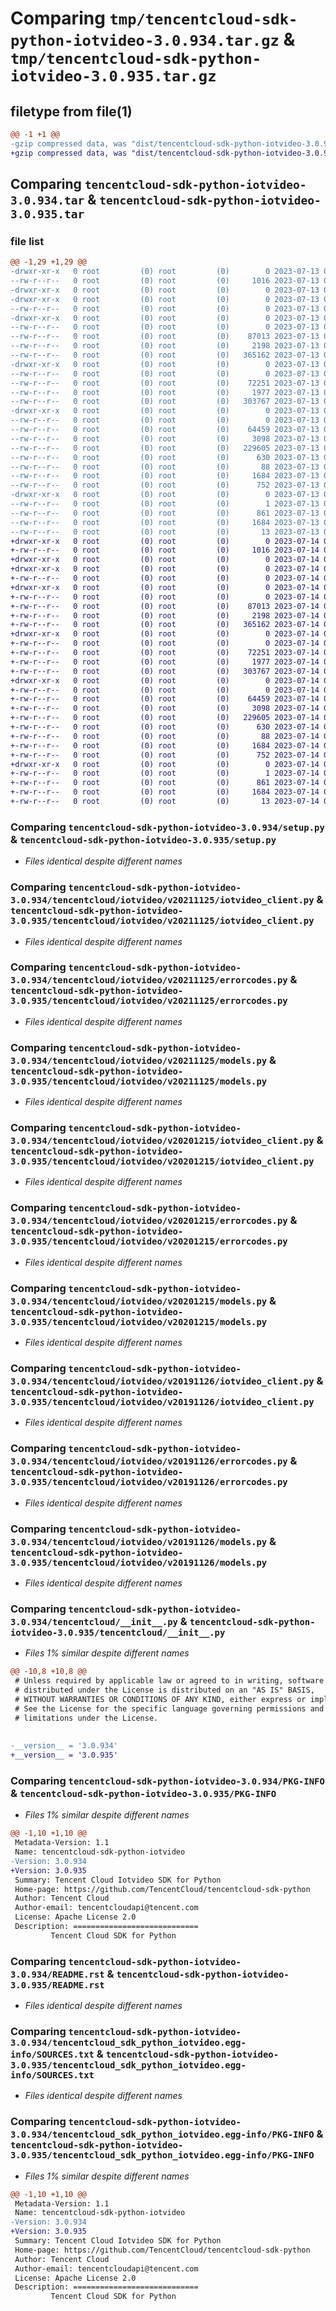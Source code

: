 # Comparing `tmp/tencentcloud-sdk-python-iotvideo-3.0.934.tar.gz` & `tmp/tencentcloud-sdk-python-iotvideo-3.0.935.tar.gz`

## filetype from file(1)

```diff
@@ -1 +1 @@
-gzip compressed data, was "dist/tencentcloud-sdk-python-iotvideo-3.0.934.tar", last modified: Thu Jul 13 00:24:45 2023, max compression
+gzip compressed data, was "dist/tencentcloud-sdk-python-iotvideo-3.0.935.tar", last modified: Fri Jul 14 00:32:53 2023, max compression
```

## Comparing `tencentcloud-sdk-python-iotvideo-3.0.934.tar` & `tencentcloud-sdk-python-iotvideo-3.0.935.tar`

### file list

```diff
@@ -1,29 +1,29 @@
-drwxr-xr-x   0 root         (0) root         (0)        0 2023-07-13 00:24:45.000000 tencentcloud-sdk-python-iotvideo-3.0.934/
--rw-r--r--   0 root         (0) root         (0)     1016 2023-07-13 00:24:45.000000 tencentcloud-sdk-python-iotvideo-3.0.934/setup.py
-drwxr-xr-x   0 root         (0) root         (0)        0 2023-07-13 00:24:45.000000 tencentcloud-sdk-python-iotvideo-3.0.934/tencentcloud/
-drwxr-xr-x   0 root         (0) root         (0)        0 2023-07-13 00:24:45.000000 tencentcloud-sdk-python-iotvideo-3.0.934/tencentcloud/iotvideo/
--rw-r--r--   0 root         (0) root         (0)        0 2023-07-13 00:24:45.000000 tencentcloud-sdk-python-iotvideo-3.0.934/tencentcloud/iotvideo/__init__.py
-drwxr-xr-x   0 root         (0) root         (0)        0 2023-07-13 00:24:45.000000 tencentcloud-sdk-python-iotvideo-3.0.934/tencentcloud/iotvideo/v20211125/
--rw-r--r--   0 root         (0) root         (0)        0 2023-07-13 00:24:45.000000 tencentcloud-sdk-python-iotvideo-3.0.934/tencentcloud/iotvideo/v20211125/__init__.py
--rw-r--r--   0 root         (0) root         (0)    87013 2023-07-13 00:24:45.000000 tencentcloud-sdk-python-iotvideo-3.0.934/tencentcloud/iotvideo/v20211125/iotvideo_client.py
--rw-r--r--   0 root         (0) root         (0)     2198 2023-07-13 00:24:45.000000 tencentcloud-sdk-python-iotvideo-3.0.934/tencentcloud/iotvideo/v20211125/errorcodes.py
--rw-r--r--   0 root         (0) root         (0)   365162 2023-07-13 00:24:45.000000 tencentcloud-sdk-python-iotvideo-3.0.934/tencentcloud/iotvideo/v20211125/models.py
-drwxr-xr-x   0 root         (0) root         (0)        0 2023-07-13 00:24:45.000000 tencentcloud-sdk-python-iotvideo-3.0.934/tencentcloud/iotvideo/v20201215/
--rw-r--r--   0 root         (0) root         (0)        0 2023-07-13 00:24:45.000000 tencentcloud-sdk-python-iotvideo-3.0.934/tencentcloud/iotvideo/v20201215/__init__.py
--rw-r--r--   0 root         (0) root         (0)    72251 2023-07-13 00:24:45.000000 tencentcloud-sdk-python-iotvideo-3.0.934/tencentcloud/iotvideo/v20201215/iotvideo_client.py
--rw-r--r--   0 root         (0) root         (0)     1977 2023-07-13 00:24:45.000000 tencentcloud-sdk-python-iotvideo-3.0.934/tencentcloud/iotvideo/v20201215/errorcodes.py
--rw-r--r--   0 root         (0) root         (0)   303767 2023-07-13 00:24:45.000000 tencentcloud-sdk-python-iotvideo-3.0.934/tencentcloud/iotvideo/v20201215/models.py
-drwxr-xr-x   0 root         (0) root         (0)        0 2023-07-13 00:24:45.000000 tencentcloud-sdk-python-iotvideo-3.0.934/tencentcloud/iotvideo/v20191126/
--rw-r--r--   0 root         (0) root         (0)        0 2023-07-13 00:24:45.000000 tencentcloud-sdk-python-iotvideo-3.0.934/tencentcloud/iotvideo/v20191126/__init__.py
--rw-r--r--   0 root         (0) root         (0)    64459 2023-07-13 00:24:45.000000 tencentcloud-sdk-python-iotvideo-3.0.934/tencentcloud/iotvideo/v20191126/iotvideo_client.py
--rw-r--r--   0 root         (0) root         (0)     3098 2023-07-13 00:24:45.000000 tencentcloud-sdk-python-iotvideo-3.0.934/tencentcloud/iotvideo/v20191126/errorcodes.py
--rw-r--r--   0 root         (0) root         (0)   229605 2023-07-13 00:24:45.000000 tencentcloud-sdk-python-iotvideo-3.0.934/tencentcloud/iotvideo/v20191126/models.py
--rw-r--r--   0 root         (0) root         (0)      630 2023-07-13 00:24:45.000000 tencentcloud-sdk-python-iotvideo-3.0.934/tencentcloud/__init__.py
--rw-r--r--   0 root         (0) root         (0)       88 2023-07-13 00:24:45.000000 tencentcloud-sdk-python-iotvideo-3.0.934/setup.cfg
--rw-r--r--   0 root         (0) root         (0)     1684 2023-07-13 00:24:45.000000 tencentcloud-sdk-python-iotvideo-3.0.934/PKG-INFO
--rw-r--r--   0 root         (0) root         (0)      752 2023-07-13 00:24:45.000000 tencentcloud-sdk-python-iotvideo-3.0.934/README.rst
-drwxr-xr-x   0 root         (0) root         (0)        0 2023-07-13 00:24:45.000000 tencentcloud-sdk-python-iotvideo-3.0.934/tencentcloud_sdk_python_iotvideo.egg-info/
--rw-r--r--   0 root         (0) root         (0)        1 2023-07-13 00:24:45.000000 tencentcloud-sdk-python-iotvideo-3.0.934/tencentcloud_sdk_python_iotvideo.egg-info/dependency_links.txt
--rw-r--r--   0 root         (0) root         (0)      861 2023-07-13 00:24:45.000000 tencentcloud-sdk-python-iotvideo-3.0.934/tencentcloud_sdk_python_iotvideo.egg-info/SOURCES.txt
--rw-r--r--   0 root         (0) root         (0)     1684 2023-07-13 00:24:45.000000 tencentcloud-sdk-python-iotvideo-3.0.934/tencentcloud_sdk_python_iotvideo.egg-info/PKG-INFO
--rw-r--r--   0 root         (0) root         (0)       13 2023-07-13 00:24:45.000000 tencentcloud-sdk-python-iotvideo-3.0.934/tencentcloud_sdk_python_iotvideo.egg-info/top_level.txt
+drwxr-xr-x   0 root         (0) root         (0)        0 2023-07-14 00:32:53.000000 tencentcloud-sdk-python-iotvideo-3.0.935/
+-rw-r--r--   0 root         (0) root         (0)     1016 2023-07-14 00:32:52.000000 tencentcloud-sdk-python-iotvideo-3.0.935/setup.py
+drwxr-xr-x   0 root         (0) root         (0)        0 2023-07-14 00:32:53.000000 tencentcloud-sdk-python-iotvideo-3.0.935/tencentcloud/
+drwxr-xr-x   0 root         (0) root         (0)        0 2023-07-14 00:32:53.000000 tencentcloud-sdk-python-iotvideo-3.0.935/tencentcloud/iotvideo/
+-rw-r--r--   0 root         (0) root         (0)        0 2023-07-14 00:32:52.000000 tencentcloud-sdk-python-iotvideo-3.0.935/tencentcloud/iotvideo/__init__.py
+drwxr-xr-x   0 root         (0) root         (0)        0 2023-07-14 00:32:53.000000 tencentcloud-sdk-python-iotvideo-3.0.935/tencentcloud/iotvideo/v20211125/
+-rw-r--r--   0 root         (0) root         (0)        0 2023-07-14 00:32:52.000000 tencentcloud-sdk-python-iotvideo-3.0.935/tencentcloud/iotvideo/v20211125/__init__.py
+-rw-r--r--   0 root         (0) root         (0)    87013 2023-07-14 00:32:52.000000 tencentcloud-sdk-python-iotvideo-3.0.935/tencentcloud/iotvideo/v20211125/iotvideo_client.py
+-rw-r--r--   0 root         (0) root         (0)     2198 2023-07-14 00:32:52.000000 tencentcloud-sdk-python-iotvideo-3.0.935/tencentcloud/iotvideo/v20211125/errorcodes.py
+-rw-r--r--   0 root         (0) root         (0)   365162 2023-07-14 00:32:53.000000 tencentcloud-sdk-python-iotvideo-3.0.935/tencentcloud/iotvideo/v20211125/models.py
+drwxr-xr-x   0 root         (0) root         (0)        0 2023-07-14 00:32:53.000000 tencentcloud-sdk-python-iotvideo-3.0.935/tencentcloud/iotvideo/v20201215/
+-rw-r--r--   0 root         (0) root         (0)        0 2023-07-14 00:32:53.000000 tencentcloud-sdk-python-iotvideo-3.0.935/tencentcloud/iotvideo/v20201215/__init__.py
+-rw-r--r--   0 root         (0) root         (0)    72251 2023-07-14 00:32:53.000000 tencentcloud-sdk-python-iotvideo-3.0.935/tencentcloud/iotvideo/v20201215/iotvideo_client.py
+-rw-r--r--   0 root         (0) root         (0)     1977 2023-07-14 00:32:53.000000 tencentcloud-sdk-python-iotvideo-3.0.935/tencentcloud/iotvideo/v20201215/errorcodes.py
+-rw-r--r--   0 root         (0) root         (0)   303767 2023-07-14 00:32:53.000000 tencentcloud-sdk-python-iotvideo-3.0.935/tencentcloud/iotvideo/v20201215/models.py
+drwxr-xr-x   0 root         (0) root         (0)        0 2023-07-14 00:32:53.000000 tencentcloud-sdk-python-iotvideo-3.0.935/tencentcloud/iotvideo/v20191126/
+-rw-r--r--   0 root         (0) root         (0)        0 2023-07-14 00:32:53.000000 tencentcloud-sdk-python-iotvideo-3.0.935/tencentcloud/iotvideo/v20191126/__init__.py
+-rw-r--r--   0 root         (0) root         (0)    64459 2023-07-14 00:32:53.000000 tencentcloud-sdk-python-iotvideo-3.0.935/tencentcloud/iotvideo/v20191126/iotvideo_client.py
+-rw-r--r--   0 root         (0) root         (0)     3098 2023-07-14 00:32:53.000000 tencentcloud-sdk-python-iotvideo-3.0.935/tencentcloud/iotvideo/v20191126/errorcodes.py
+-rw-r--r--   0 root         (0) root         (0)   229605 2023-07-14 00:32:53.000000 tencentcloud-sdk-python-iotvideo-3.0.935/tencentcloud/iotvideo/v20191126/models.py
+-rw-r--r--   0 root         (0) root         (0)      630 2023-07-14 00:32:52.000000 tencentcloud-sdk-python-iotvideo-3.0.935/tencentcloud/__init__.py
+-rw-r--r--   0 root         (0) root         (0)       88 2023-07-14 00:32:53.000000 tencentcloud-sdk-python-iotvideo-3.0.935/setup.cfg
+-rw-r--r--   0 root         (0) root         (0)     1684 2023-07-14 00:32:53.000000 tencentcloud-sdk-python-iotvideo-3.0.935/PKG-INFO
+-rw-r--r--   0 root         (0) root         (0)      752 2023-07-14 00:32:52.000000 tencentcloud-sdk-python-iotvideo-3.0.935/README.rst
+drwxr-xr-x   0 root         (0) root         (0)        0 2023-07-14 00:32:53.000000 tencentcloud-sdk-python-iotvideo-3.0.935/tencentcloud_sdk_python_iotvideo.egg-info/
+-rw-r--r--   0 root         (0) root         (0)        1 2023-07-14 00:32:53.000000 tencentcloud-sdk-python-iotvideo-3.0.935/tencentcloud_sdk_python_iotvideo.egg-info/dependency_links.txt
+-rw-r--r--   0 root         (0) root         (0)      861 2023-07-14 00:32:53.000000 tencentcloud-sdk-python-iotvideo-3.0.935/tencentcloud_sdk_python_iotvideo.egg-info/SOURCES.txt
+-rw-r--r--   0 root         (0) root         (0)     1684 2023-07-14 00:32:53.000000 tencentcloud-sdk-python-iotvideo-3.0.935/tencentcloud_sdk_python_iotvideo.egg-info/PKG-INFO
+-rw-r--r--   0 root         (0) root         (0)       13 2023-07-14 00:32:53.000000 tencentcloud-sdk-python-iotvideo-3.0.935/tencentcloud_sdk_python_iotvideo.egg-info/top_level.txt
```

### Comparing `tencentcloud-sdk-python-iotvideo-3.0.934/setup.py` & `tencentcloud-sdk-python-iotvideo-3.0.935/setup.py`

 * *Files identical despite different names*

### Comparing `tencentcloud-sdk-python-iotvideo-3.0.934/tencentcloud/iotvideo/v20211125/iotvideo_client.py` & `tencentcloud-sdk-python-iotvideo-3.0.935/tencentcloud/iotvideo/v20211125/iotvideo_client.py`

 * *Files identical despite different names*

### Comparing `tencentcloud-sdk-python-iotvideo-3.0.934/tencentcloud/iotvideo/v20211125/errorcodes.py` & `tencentcloud-sdk-python-iotvideo-3.0.935/tencentcloud/iotvideo/v20211125/errorcodes.py`

 * *Files identical despite different names*

### Comparing `tencentcloud-sdk-python-iotvideo-3.0.934/tencentcloud/iotvideo/v20211125/models.py` & `tencentcloud-sdk-python-iotvideo-3.0.935/tencentcloud/iotvideo/v20211125/models.py`

 * *Files identical despite different names*

### Comparing `tencentcloud-sdk-python-iotvideo-3.0.934/tencentcloud/iotvideo/v20201215/iotvideo_client.py` & `tencentcloud-sdk-python-iotvideo-3.0.935/tencentcloud/iotvideo/v20201215/iotvideo_client.py`

 * *Files identical despite different names*

### Comparing `tencentcloud-sdk-python-iotvideo-3.0.934/tencentcloud/iotvideo/v20201215/errorcodes.py` & `tencentcloud-sdk-python-iotvideo-3.0.935/tencentcloud/iotvideo/v20201215/errorcodes.py`

 * *Files identical despite different names*

### Comparing `tencentcloud-sdk-python-iotvideo-3.0.934/tencentcloud/iotvideo/v20201215/models.py` & `tencentcloud-sdk-python-iotvideo-3.0.935/tencentcloud/iotvideo/v20201215/models.py`

 * *Files identical despite different names*

### Comparing `tencentcloud-sdk-python-iotvideo-3.0.934/tencentcloud/iotvideo/v20191126/iotvideo_client.py` & `tencentcloud-sdk-python-iotvideo-3.0.935/tencentcloud/iotvideo/v20191126/iotvideo_client.py`

 * *Files identical despite different names*

### Comparing `tencentcloud-sdk-python-iotvideo-3.0.934/tencentcloud/iotvideo/v20191126/errorcodes.py` & `tencentcloud-sdk-python-iotvideo-3.0.935/tencentcloud/iotvideo/v20191126/errorcodes.py`

 * *Files identical despite different names*

### Comparing `tencentcloud-sdk-python-iotvideo-3.0.934/tencentcloud/iotvideo/v20191126/models.py` & `tencentcloud-sdk-python-iotvideo-3.0.935/tencentcloud/iotvideo/v20191126/models.py`

 * *Files identical despite different names*

### Comparing `tencentcloud-sdk-python-iotvideo-3.0.934/tencentcloud/__init__.py` & `tencentcloud-sdk-python-iotvideo-3.0.935/tencentcloud/__init__.py`

 * *Files 1% similar despite different names*

```diff
@@ -10,8 +10,8 @@
 # Unless required by applicable law or agreed to in writing, software
 # distributed under the License is distributed on an "AS IS" BASIS,
 # WITHOUT WARRANTIES OR CONDITIONS OF ANY KIND, either express or implied.
 # See the License for the specific language governing permissions and
 # limitations under the License.
 
 
-__version__ = '3.0.934'
+__version__ = '3.0.935'
```

### Comparing `tencentcloud-sdk-python-iotvideo-3.0.934/PKG-INFO` & `tencentcloud-sdk-python-iotvideo-3.0.935/PKG-INFO`

 * *Files 1% similar despite different names*

```diff
@@ -1,10 +1,10 @@
 Metadata-Version: 1.1
 Name: tencentcloud-sdk-python-iotvideo
-Version: 3.0.934
+Version: 3.0.935
 Summary: Tencent Cloud Iotvideo SDK for Python
 Home-page: https://github.com/TencentCloud/tencentcloud-sdk-python
 Author: Tencent Cloud
 Author-email: tencentcloudapi@tencent.com
 License: Apache License 2.0
 Description: ============================
         Tencent Cloud SDK for Python
```

### Comparing `tencentcloud-sdk-python-iotvideo-3.0.934/README.rst` & `tencentcloud-sdk-python-iotvideo-3.0.935/README.rst`

 * *Files identical despite different names*

### Comparing `tencentcloud-sdk-python-iotvideo-3.0.934/tencentcloud_sdk_python_iotvideo.egg-info/SOURCES.txt` & `tencentcloud-sdk-python-iotvideo-3.0.935/tencentcloud_sdk_python_iotvideo.egg-info/SOURCES.txt`

 * *Files identical despite different names*

### Comparing `tencentcloud-sdk-python-iotvideo-3.0.934/tencentcloud_sdk_python_iotvideo.egg-info/PKG-INFO` & `tencentcloud-sdk-python-iotvideo-3.0.935/tencentcloud_sdk_python_iotvideo.egg-info/PKG-INFO`

 * *Files 1% similar despite different names*

```diff
@@ -1,10 +1,10 @@
 Metadata-Version: 1.1
 Name: tencentcloud-sdk-python-iotvideo
-Version: 3.0.934
+Version: 3.0.935
 Summary: Tencent Cloud Iotvideo SDK for Python
 Home-page: https://github.com/TencentCloud/tencentcloud-sdk-python
 Author: Tencent Cloud
 Author-email: tencentcloudapi@tencent.com
 License: Apache License 2.0
 Description: ============================
         Tencent Cloud SDK for Python
```

